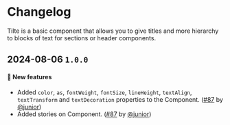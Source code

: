 # Changelog

Tilte is a basic component that allows you to give titles and more hierarchy to blocks of text for sections or header components.

## 2024-08-06 `1.0.0`

#### 🎉 New features

- Added `color`, `as`, `fontWeight`, `fontSize`, `lineHeight`, `textAlign`, `textTransform` and `textDecoration` properties to the Component. ([#87](https://git.rarolabs.com.br/frontend/rarui/-/merge_requests/87) by [@junior](https://git.rarolabs.com.br/junior))
- Added stories on Component. ([#87](https://git.rarolabs.com.br/frontend/rarui/-/merge_requests/87) by [@junior](https://git.rarolabs.com.br/junior))

<!-- #### 🛠 Breaking changes -->

<!-- #### 📚 3rd party library updates -->

<!-- #### 🎉 New features -->

<!-- #### 🐛 Bug fixes -->

<!-- #### 💡 Others -->
